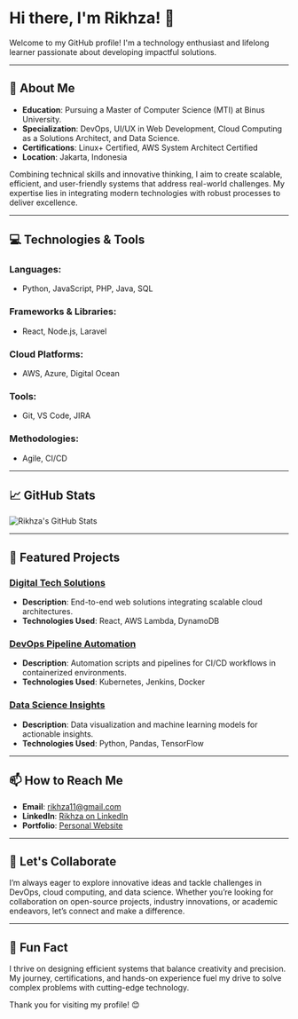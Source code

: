# Hi there, I'm Rikhza! 👋

Welcome to my GitHub profile! I'm a technology enthusiast and lifelong learner passionate about developing impactful solutions.

---

## 🌟 About Me

- **Education**: Pursuing a Master of Computer Science (MTI) at Binus University.
- **Specialization**: DevOps, UI/UX in Web Development, Cloud Computing as a Solutions Architect, and Data Science.
- **Certifications**: Linux+ Certified, AWS System Architect Certified
- **Location**: Jakarta, Indonesia

Combining technical skills and innovative thinking, I aim to create scalable, efficient, and user-friendly systems that address real-world challenges. My expertise lies in integrating modern technologies with robust processes to deliver excellence.

---

## 💻 Technologies & Tools

### Languages:
- Python, JavaScript, PHP, Java, SQL

### Frameworks & Libraries:
- React, Node.js, Laravel

### Cloud Platforms:
- AWS, Azure, Digital Ocean

### Tools:
- Git, VS Code, JIRA

### Methodologies:
- Agile, CI/CD

---

## 📈 GitHub Stats

![Rikhza's GitHub Stats](https://github-readme-stats.vercel.app/api?username=rikhza&show_icons=true&theme=radical)

---

## 📂 Featured Projects

### [Digital Tech Solutions](https://github.com/rikhza/digital-tech-solutions)
- **Description**: End-to-end web solutions integrating scalable cloud architectures.
- **Technologies Used**: React, AWS Lambda, DynamoDB

### [DevOps Pipeline Automation](https://github.com/rikhza/devops-pipeline-automation)
- **Description**: Automation scripts and pipelines for CI/CD workflows in containerized environments.
- **Technologies Used**: Kubernetes, Jenkins, Docker

### [Data Science Insights](https://github.com/rikhza/data-science-insights)
- **Description**: Data visualization and machine learning models for actionable insights.
- **Technologies Used**: Python, Pandas, TensorFlow

---

## 📫 How to Reach Me

- **Email**: rikhza11@gmail.com
- **LinkedIn**: [Rikhza on LinkedIn](https://linkedin.com/in/rikhza)
- **Portfolio**: [Personal Website](https://rikhza.github.io/)

---

## 🤝 Let's Collaborate

I’m always eager to explore innovative ideas and tackle challenges in DevOps, cloud computing, and data science. Whether you’re looking for collaboration on open-source projects, industry innovations, or academic endeavors, let’s connect and make a difference.

---

## 🌟 Fun Fact

I thrive on designing efficient systems that balance creativity and precision. My journey, certifications, and hands-on experience fuel my drive to solve complex problems with cutting-edge technology.

Thank you for visiting my profile! 😊
